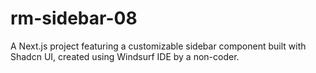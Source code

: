 # rm-sidebar-08
A Next.js project featuring a customizable sidebar component built with Shadcn UI, created using Windsurf IDE by a non-coder.
